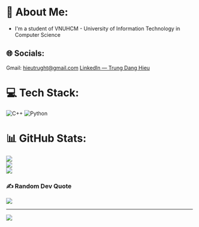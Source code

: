 # 💫 About Me:
- I'm a student of VNUHCM - University of Information Technology in Computer Science

## 🌐 Socials:
Gmail: hieutrught@gmail.com
[LinkedIn — Trung Dang Hieu](https://www.linkedin.com/in/trung-dang-hieu-9173a3315)

# 💻 Tech Stack:
![C++](https://img.shields.io/badge/c++-%2300599C.svg?style=for-the-badge&logo=c%2B%2B&logoColor=white)
![Python](https://img.shields.io/badge/python-3670A0?style=for-the-badge&logo=python&logoColor=ffdd54)

# 📊 GitHub Stats:
![](https://github-readme-stats.vercel.app/api?username=Qipu1220&theme=dark&hide_border=false&include_all_commits=false&count_private=false)<br/>
![](https://github-readme-streak-stats.herokuapp.com/?user=Qipu1220&theme=dark&hide_border=false)<br/>
![](https://github-readme-stats.vercel.app/api/top-langs/?username=Qipu1220&theme=dark&hide_border=false&include_all_commits=false&count_private=false&layout=compact)

### ✍️ Random Dev Quote
![](https://quotes-github-readme.vercel.app/api?type=horizontal&theme=radical)

---
[![](https://visitcount.itsvg.in/api?id=qipu1220&label=Profile%20Views&color=1&icon=7&pretty=true)](https://visitcount.itsvg.in)
